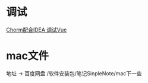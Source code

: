 # 调试
[Chorm配合IDEA 调试Vue](https://blog.csdn.net/guyue35/article/details/81669457)

# mac文件
地址 -> 百度网盘 /软件安装包/笔记SinpleNote/mac下一些
